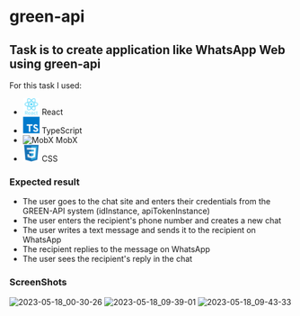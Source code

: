 # green-api
## Task is to create application like WhatsApp Web using green-api
For this task I used: 
* <img src="https://github.com/devicons/devicon/blob/master/icons/react/react-original-wordmark.svg" height="30" alt="React"> React
* <img src="https://github.com/devicons/devicon/blob/master/icons/typescript/typescript-original.svg" height="30" alt="TypeScript"> TypeScript
* <img src="https://github.com/MuJlblii/green-api/assets/99878208/85ebeaa7-63e4-4407-913d-f2f6588db289" height="30" alt="MobX"> MobX
* <img  src="https://github.com/devicons/devicon/blob/master/icons/css3/css3-original.svg" height="30" alt="CSS"> CSS
### Expected result 
- The user goes to the chat site and enters their credentials from the 
GREEN-API system (idInstance, apiTokenInstance) 
- The user enters the recipient's phone number and creates a new chat 
- The user writes a text message and sends it to the recipient on 
WhatsApp 
- The recipient replies to the message on WhatsApp 
- The user sees the recipient's reply in the chat

### ScreenShots
![2023-05-18_00-30-26](https://github.com/MuJlblii/green-api/assets/99878208/285d815b-adba-4bc4-98f7-b0fccd70ce1e)
![2023-05-18_09-39-01](https://github.com/MuJlblii/green-api/assets/99878208/c2e1251f-94ea-4c95-ad0c-8630c10ad013)
![2023-05-18_09-43-33](https://github.com/MuJlblii/green-api/assets/99878208/09d9e43e-2809-4c21-a92b-ce291c562c64)
